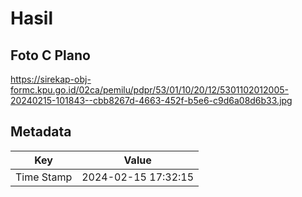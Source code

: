 # Hasil

## Foto C Plano

https://sirekap-obj-formc.kpu.go.id/02ca/pemilu/pdpr/53/01/10/20/12/5301102012005-20240215-101843--cbb8267d-4663-452f-b5e6-c9d6a08d6b33.jpg


## Metadata

| Key        | Value               |
| ---------- | ------------------- |
| Time Stamp | 2024-02-15 17:32:15 |




